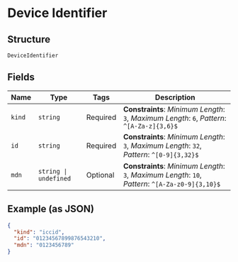 
# Device Identifier

## Structure

`DeviceIdentifier`

## Fields

| Name | Type | Tags | Description |
|  --- | --- | --- | --- |
| `kind` | `string` | Required | **Constraints**: *Minimum Length*: `3`, *Maximum Length*: `6`, *Pattern*: `^[A-Za-z]{3,6}$` |
| `id` | `string` | Required | **Constraints**: *Minimum Length*: `3`, *Maximum Length*: `32`, *Pattern*: `^[0-9]{3,32}$` |
| `mdn` | `string \| undefined` | Optional | **Constraints**: *Minimum Length*: `3`, *Maximum Length*: `10`, *Pattern*: `^[A-Za-z0-9]{3,10}$` |

## Example (as JSON)

```json
{
  "kind": "iccid",
  "id": "01234567899876543210",
  "mdn": "0123456789"
}
```

